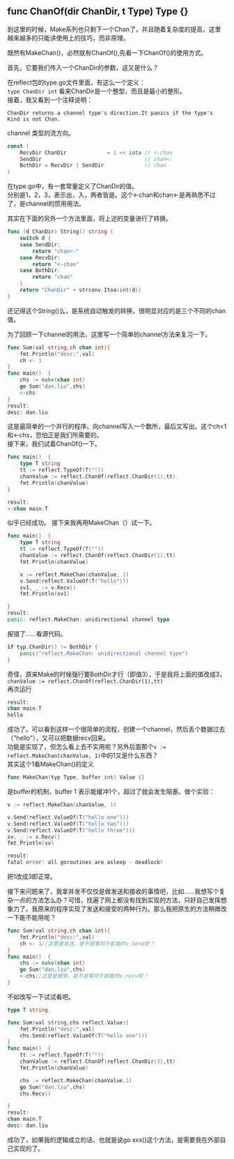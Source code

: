 ## func ChanOf(dir ChanDir, t Type) Type {}

到这里的时候，Make系列也只剩下一个Chan了，并且随着复杂度的提高，这里越来越多的只能讲使用上的技巧，而非原理。 

既然有MakeChan()，必然就有ChanOf(),先看一下ChanOf()的使用方式。  

首先，它要我们传入一个ChanDir的参数，这又是什么？  

在reflect包的type.go文件里面，有这么一个定义：  
`type ChanDir int`
看来ChanDir是一个整型，而且是最小的整形。  
接着，我又看到一个注释说明：  
```
ChanDir returns a channel type's direction.It panics if the type's Kind is not Chan.
```
channel 类型的流方向。  

```go
const (
	RecvDir ChanDir             = 1 << iota // <-chan
	SendDir                                 // chan<-
	BothDir = RecvDir | SendDir             // chan
)
```
在type.go中，有一套常量定义了ChanDir的值。  
分别是1，2，3，表示出，入，两者皆是。这个<-chan和chan<-是再熟悉不过了，是channel的惯用用法。  

其实在下面的另外一个方法里面，将上述的变量进行了转换。  
```go
func (d ChanDir) String() string {
	switch d {
	case SendDir:
		return "chan<-"
	case RecvDir:
		return "<-chan"
	case BothDir:
		return "chan"
	}
	return "ChanDir" + strconv.Itoa(int(d))
}
```
还记得这个String()么，是系统自动触发的转换，很明显对应的是三个不同的chan值。  

为了回顾一下channel的用法，这里写一个简单的channel方法来复习一下。  

```go
func Sum(val string,ch chan int){
	fmt.Println("desc:",val)
	ch <- 1
}
func main()  {
	chs := make(chan int)
	go Sum("dan.liu",chs)
	<-chs
}
result:
desc: dan.liu
```
这是最简单的一个并行的程序。向channel写入一个数所，最后又写出。这个ch<1和<-chs，恐怕正是我们所需要的。  
接下来，我们试着ChanOf()一下。  

```go
func main()  {
	type T string
	tt := reflect.TypeOf(T(""))
	chanValue := reflect.ChanOf(reflect.ChanDir(1),tt)
	fmt.Println(chanValue)
}

result:
<-chan main.T
```
似乎已经成功。
接下来我再用MakeChan（）试一下。
```go
func main()  {
	type T string
	tt := reflect.TypeOf(T(""))
	chanValue := reflect.ChanOf(reflect.ChanDir(1),tt)
	fmt.Println(chanValue)

	v := reflect.MakeChan(chanValue, 1)
	v.Send(reflect.ValueOf(T("hello")))
	sv1, _ := v.Recv()
	fmt.Println(sv1)

}
result:
panic: reflect.MakeChan: unidirectional channel type
```

报错了……看源代码。
```go
if typ.ChanDir() != BothDir {
	panic("reflect.MakeChan: unidirectional channel type")
}
```

奇怪，原来Make的时候强行要BothDir才行（即值3），于是我将上面的值改成3，`chanValue := reflect.ChanOf(reflect.ChanDir(1),tt)`  
再次运行  
```go
result:
chan main.T
hello
```

成功了。可以看到这样一个很简单的流程，创建一个channel，然后丢个数据过去（"hello"），又可以把数据recv回来。  
功能是实现了，但怎么看上去不实用呢？另外后面那个`v := reflect.MakeChan(chanValue, 1)`中的1又是什么东西？  
其实这个1看MakeChan()的定义
```go
func MakeChan(typ Type, buffer int) Value {}
```
是buffer的机制，buffer 1 表示能缓冲1个，超过了就会发生阻塞。做个实验：  
```go
v := reflect.MakeChan(chanValue, 1)

v.Send(reflect.ValueOf(T("hello one")))
v.Send(reflect.ValueOf(T("hello two")))
v.Send(reflect.ValueOf(T("hello three")))
sv, _ := v.Recv()
fmt.Println(sv)

result:
fatal error: all goroutines are asleep - deadlock!
```
把1改成3即正常。  

接下来问题来了，我拿并发不仅仅是做发送和接收的事情吧，比如……我想写个复杂一点的方法怎么办？可惜，找遍了网上都没有找到实现的方法，只好自己发挥想象力了。我原来的程序实现了发送和接受的两种行为。那么我把原生的方法稍微改一下能不能用呢？  
```go
func Sum(val string,ch chan int){
	fmt.Println("desc:",val)
	ch <- 1//这里是发送，是不是等同于前面的v.Send呢？
}
func main()  {
	chs := make(chan int)
	go Sum("dan.liu",chs)
	<-chs//这里是接受，是不是等同于前面的v.recv呢？
}
```

不如改写一下试试看吧。  
```go
type T string

func Sum(val string,chs reflect.Value){
	fmt.Println("desc:",val)
	chs.Send(reflect.ValueOf(T("hello one")))
}
func main()  {
	tt := reflect.TypeOf(T(""))
	chanValue := reflect.ChanOf(reflect.ChanDir(3),tt)
	fmt.Println(chanValue)

	chs := reflect.MakeChan(chanValue,1)
	go Sum("dan.liu",chs)
	chs.Recv()

}
result:
chan main.T
desc: dan.liu
```

成功了，如果我的逻辑成立的话，也就是说go xxx()这个方法，是需要我在外部自己实现的了。  
